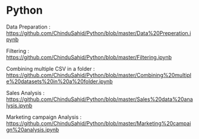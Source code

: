 # Python

Data Preparation :  https://github.com/ChinduSahid/Python/blob/master/Data%20Preperation.ipynb  
  
Filtering :  https://github.com/ChinduSahid/Python/blob/master/Filtering.ipynb  
  
Combining multiple CSV in a folder : https://github.com/ChinduSahid/Python/blob/master/Combining%20multiple%20datasets%20in%20a%20folder.ipynb  
  
Sales Analysis : https://github.com/ChinduSahid/Python/blob/master/Sales%20data%20analysis.ipynb  
  
Marketing campaign Analysis :  https://github.com/ChinduSahid/Python/blob/master/Marketing%20campaign%20analysis.ipynb  
